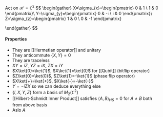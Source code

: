 Act on $\mathcal{H}=\mathbb{C}^{2}$
$$
\begin{gather}
X=\sigma_{x}=\begin{pmatrix}
0 & 1 \\
1 & 0
\end{pmatrix}\\
Y=\sigma_{y}=\begin{pmatrix}
0 & -i \\
i & 0
\end{pmatrix}\\
Z=\sigma_{z}=\begin{pmatrix}
1 & 0 \\
0 & -1
\end{pmatrix}

\end{gather}
$$
#### Properties
- They are [[Hermetian operator]] and unitary
- They anticommute $\{ X,Y \}=0$
- They are traceless
- $XY=iZ$, $YZ=iX$, $ZX=iY$
- $X\ket{0}=\ket{1}$, $X\ket{1}=\ket{0}$ for [[Qubit]] (bitflip operator)
- $Z\ket{0}=\ket{0}$, $Z\ket{1}=-\ket{1}$ (phase flip operator)
- $X\ket{+}=\ket{+}$, $X\ket{-}=-\ket{-}$
- $Y=-iZX$ so we can deduce everything else 
- $\{ I,X,Y,Z \}$ form a basis of $M_{2}(\mathbb{C}^{2})$
- [[Hilbert-Schmidt Inner Product]] satisfies $\langle A,B \rangle_{HS}=0$ for $A\neq B$ both from above basis
- Aslo $A$
